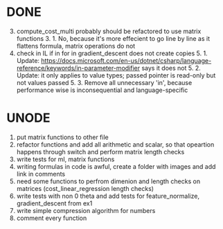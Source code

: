# DONE
3. compute_cost_multi probably should be refactored to use matrix functions
	3. 1. No, because it's more effecient to go line by line as it flattens formula, matrix operations do not
5. check in IL if in for in gradient_descent does not create copies
	5. 1. Update: https://docs.microsoft.com/en-us/dotnet/csharp/language-reference/keywords/in-parameter-modifier says it does not
	5. 2. Update: it only applies to value types; passed pointer is read-only but not values passed
	5. 3. Remove all unnecessary 'in', because performance wise is inconsequential and language-specific

# UNODE
1. put matrix functions to other file
2. refactor functions and add all arithmetic and scalar, so that opeartion happens through switch and perform matrix length checks
4. write tests for ml, matrix functions
6. writing formulas in code is awful, create a folder with images and add link in comments
7. need some functions to perfrom dimenion and length checks on matrices (cost_linear_regression length checks)
8. write tests with non 0 theta and add tests for feature_normalize, gradient_descent from ex1
9. write simple compression algorithm for numbers
10. comment every function
